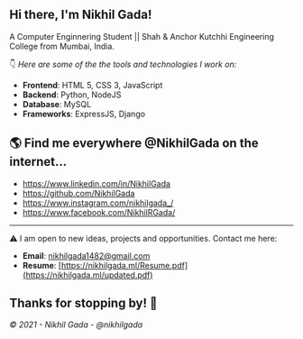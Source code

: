 ## Hi there, I'm Nikhil Gada!
A Computer Enginnering Student || Shah & Anchor Kutchhi Engineering College from Mumbai, India.


👇 *Here are some of the the tools and technologies I work on:*

- **Frontend**: HTML 5, CSS 3, JavaScript
- **Backend**:  Python, NodeJS 
- **Database**: MySQL
- **Frameworks**: ExpressJS, Django

## 🌎 Find me everywhere **@NikhilGada** on the internet...

 - https://www.linkedin.com/in/NikhilGada
 - https://github.com/NikhilGada   
 - https://www.instagram.com/nikhilgada_/            
 - https://www.facebook.com/NikhilRGada/           

___
⚠️ I am open to new ideas, projects and opportunities. Contact me here:

- **Email**: nikhilgada1482@gmail.com
- **Resume**: [https://nikhilgada.ml/Resume.pdf](https://nikhilgada.ml/updated.pdf)


## Thanks for stopping by! 🙏
*© 2021 - Nikhil Gada - @nikhilgada*
